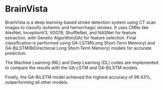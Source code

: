 # BrainVista
BrainVista is a deep learning-based stroke detection system using CT scan images to classify ischemic and hemorrhagic strokes. It uses CNNs like AlexNet, InceptionV3, VGG19, ShuffleNet, and NASNet for feature extraction, with Genetic Algorithm(GA) for feature selection. Final classification is performed using GA-LSTM(Long Short-Term Memory) and GA-BiLSTM(BiDirectional Long Short-Term Memory) models for accurate prediction.


The Machine Learning (ML) and Deep Learning (DL) codes are implemented to compare the results with the GA-LSTM and GA-BiLSTM models.


Finally, the GA-BiLSTM model achieved the highest accuracy of 96.43%, outperforming all other models.
